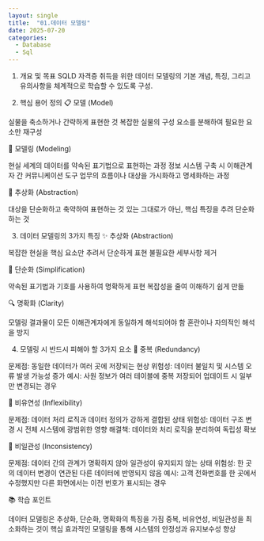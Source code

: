 ```yaml
---
layout: single
title:  "01.데이터 모델링"
date: 2025-07-20
categories:
  - Database
  - Sql
---
```

1. 개요 및 목표
SQLD 자격증 취득을 위한 데이터 모델링의 기본 개념, 특징, 그리고 유의사항을 체계적으로 학습할 수 있도록 구성.

2. 핵심 용어 정의
📋 모델 (Model)

실물을 축소하거나 간략하게 표현한 것
복잡한 실물의 구성 요소를 분해하여 필요한 요소만 재구성

🔄 모델링 (Modeling)

현실 세계의 데이터를 약속된 표기법으로 표현하는 과정
정보 시스템 구축 시 이해관계자 간 커뮤니케이션 도구
업무의 흐름이나 대상을 가시화하고 명세화하는 과정

🎯 추상화 (Abstraction)

대상을 단순화하고 축약하여 표현하는 것
있는 그대로가 아닌, 핵심 특징을 추려 단순화하는 것

3. 데이터 모델링의 3가지 특징
✨ 추상화 (Abstraction)

복잡한 현실을 핵심 요소만 추려서 단순하게 표현
불필요한 세부사항 제거

📝 단순화 (Simplification)

약속된 표기법과 기호를 사용하여 명확하게 표현
복잡성을 줄여 이해하기 쉽게 만듦

🔍 명확화 (Clarity)

모델링 결과물이 모든 이해관계자에게 동일하게 해석되어야 함
혼란이나 자의적인 해석을 방지

4. 모델링 시 반드시 피해야 할 3가지 요소
🚫 중복 (Redundancy)

문제점: 동일한 데이터가 여러 곳에 저장되는 현상
위험성: 데이터 불일치 및 시스템 오류 발생 가능성 증가
예시: 사원 정보가 여러 테이블에 중복 저장되어 업데이트 시 일부만 변경되는 경우

🚫 비유연성 (Inflexibility)

문제점: 데이터 처리 로직과 데이터 정의가 강하게 결합된 상태
위험성: 데이터 구조 변경 시 전체 시스템에 광범위한 영향
해결책: 데이터와 처리 로직을 분리하여 독립성 확보

🚫 비일관성 (Inconsistency)

문제점: 데이터 간의 관계가 명확하지 않아 일관성이 유지되지 않는 상태
위험성: 한 곳의 데이터 변경이 연관된 다른 데이터에 반영되지 않음
예시: 고객 전화번호를 한 곳에서 수정했지만 다른 화면에서는 이전 번호가 표시되는 경우

📚 학습 포인트

데이터 모델링은 추상화, 단순화, 명확화의 특징을 가짐
중복, 비유연성, 비일관성을 최소화하는 것이 핵심
효과적인 모델링을 통해 시스템의 안정성과 유지보수성 향상
